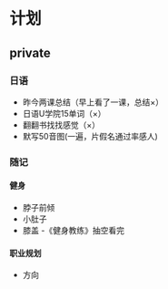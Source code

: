 # 计划
## private

### 日语
- 昨今两课总结（早上看了一课，总结×）
- 日语U学院15单词（×）
- 翻翻书找找感觉（×）
- 默写50音图(一遍，片假名通过率感人)

### 随记
#### 健身
- 脖子前倾
- 小肚子
- 膝盖
-《健身教练》抽空看完

#### 职业规划
- 方向